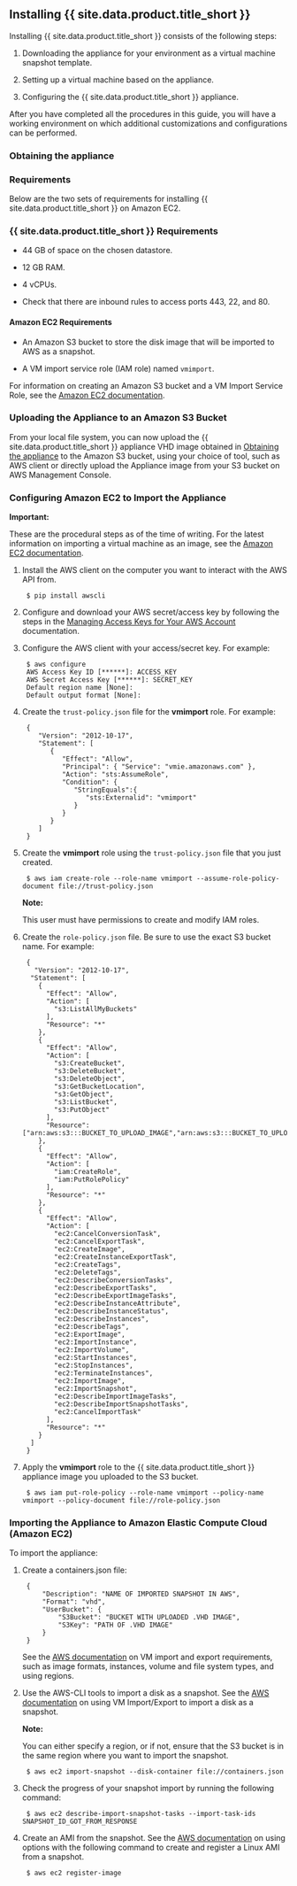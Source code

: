 ## Installing {{ site.data.product.title_short }}

Installing {{ site.data.product.title_short }} consists of the following steps:

1. Downloading the appliance for your environment as a virtual machine snapshot template.

2. Setting up a virtual machine based on the appliance.

3. Configuring the {{ site.data.product.title_short }} appliance.

After you have completed all the procedures in this guide, you will have a working environment on which additional customizations and configurations can be performed.

### Obtaining the appliance

### Requirements

Below are the two sets of requirements for installing {{ site.data.product.title_short }} on Amazon EC2.

### {{ site.data.product.title_short }} Requirements

  - 44 GB of space on the chosen datastore.

  - 12 GB RAM.

  - 4 vCPUs.
  - Check that there are inbound rules to access ports 443, 22, and 80.

#### Amazon EC2 Requirements

  - An Amazon S3 bucket to store the disk image that will be imported to AWS as a snapshot.

  - A VM import service role (IAM role) named `vmimport`.

For information on creating an Amazon S3 bucket and a VM Import Service Role, see the [Amazon EC2
documentation](https://docs.aws.amazon.com/vm-import/latest/userguide/vmimport-image-import.html).

### Uploading the Appliance to an Amazon S3 Bucket

From your local file system, you can now upload the {{ site.data.product.title_short }} appliance VHD image obtained in [Obtaining the appliance](#obtaining-the-appliance) to the Amazon S3 bucket, using your choice of tool, such as AWS client or directly upload the Appliance image from your S3 bucket on AWS Management Console.

### Configuring Amazon EC2 to Import the Appliance

**Important:**

These are the procedural steps as of the time of writing. For the latest information on importing a virtual machine as an image, see the [Amazon EC2 documentation](https://docs.aws.amazon.com/vm-import/latest/userguide/vmimport-image-import.html).

1. Install the AWS client on the computer you want to interact with the AWS API from.

        $ pip install awscli

2. Configure and download your AWS secret/access key by following the steps in the [Managing Access Keys for Your AWS Account](https://docs.aws.amazon.com/general/latest/gr/managing-aws-access-keys.html) documentation.

3. Configure the AWS client with your access/secret key. For example:

        $ aws configure
        AWS Access Key ID [******]: ACCESS_KEY
        AWS Secret Access Key [******]: SECRET_KEY
        Default region name [None]:
        Default output format [None]:

4. Create the `trust-policy.json` file for the **vmimport** role. For example:

        {
           "Version": "2012-10-17",
           "Statement": [
              {
                 "Effect": "Allow",
                 "Principal": { "Service": "vmie.amazonaws.com" },
                 "Action": "sts:AssumeRole",
                 "Condition": {
                    "StringEquals":{
                       "sts:Externalid": "vmimport"
                    }
                 }
              }
           ]
        }

5. Create the **vmimport** role using the `trust-policy.json` file that you just created.

        $ aws iam create-role --role-name vmimport --assume-role-policy-document file://trust-policy.json

    **Note:**

    This user must have permissions to create and modify IAM roles.

    
6. Create the `role-policy.json` file. Be sure to use the exact S3 bucket name. For example:

        {
          "Version": "2012-10-17",
         "Statement": [
           {
             "Effect": "Allow",
             "Action": [
               "s3:ListAllMyBuckets"
             ],
             "Resource": "*"
           },
           {
             "Effect": "Allow",
             "Action": [
               "s3:CreateBucket",
               "s3:DeleteBucket",
               "s3:DeleteObject",
               "s3:GetBucketLocation",
               "s3:GetObject",
               "s3:ListBucket",
               "s3:PutObject"
             ],
             "Resource": ["arn:aws:s3:::BUCKET_TO_UPLOAD_IMAGE","arn:aws:s3:::BUCKET_TO_UPLOAD_IMAGE/*"]
           },
           {
             "Effect": "Allow",
             "Action": [
               "iam:CreateRole",
               "iam:PutRolePolicy"
             ],
             "Resource": "*"
           },
           {
             "Effect": "Allow",
             "Action": [
               "ec2:CancelConversionTask",
               "ec2:CancelExportTask",
               "ec2:CreateImage",
               "ec2:CreateInstanceExportTask",
               "ec2:CreateTags",
               "ec2:DeleteTags",
               "ec2:DescribeConversionTasks",
               "ec2:DescribeExportTasks",
               "ec2:DescribeExportImageTasks",
               "ec2:DescribeInstanceAttribute",
               "ec2:DescribeInstanceStatus",
               "ec2:DescribeInstances",
               "ec2:DescribeTags",
               "ec2:ExportImage",
               "ec2:ImportInstance",
               "ec2:ImportVolume",
               "ec2:StartInstances",
               "ec2:StopInstances",
               "ec2:TerminateInstances",
               "ec2:ImportImage",
               "ec2:ImportSnapshot",
               "ec2:DescribeImportImageTasks",
               "ec2:DescribeImportSnapshotTasks",
               "ec2:CancelImportTask"
             ],
             "Resource": "*"
           }
         ]
        }

7. Apply the **vmimport** role to the {{ site.data.product.title_short }} appliance image you uploaded to the S3 bucket.

        $ aws iam put-role-policy --role-name vmimport --policy-name vmimport --policy-document file://role-policy.json

### Importing the Appliance to Amazon Elastic Compute Cloud (Amazon EC2)

To import the appliance:

1. Create a containers.json file:

        {
            "Description": "NAME OF IMPORTED SNAPSHOT IN AWS",
            "Format": "vhd",
            "UserBucket": {
                "S3Bucket": "BUCKET WITH UPLOADED .VHD IMAGE",
                "S3Key": "PATH OF .VHD IMAGE"
            }
        }

    See the [AWS documentation](https://docs.aws.amazon.com/) on VM import and
    export requirements, such as image formats, instances, volume and
    file system types, and using regions.

2. Use the AWS-CLI tools to import a disk as a snapshot. See the [AWS documentation](https://docs.aws.amazon.com/) on using VM Import/Export to import a disk as a snapshot.

    **Note:**

    You can either specify a region, or if not, ensure that the S3 bucket is in the same region where you want to import the snapshot.

    
        $ aws ec2 import-snapshot --disk-container file://containers.json

3.  Check the progress of your snapshot import by running the following command:

    ```
     $ aws ec2 describe-import-snapshot-tasks --import-task-ids SNAPSHOT_ID_GOT_FROM_RESPONSE
    ```

4.  Create an AMI from the snapshot. See the [AWS documentation](https://docs.aws.amazon.com/) on using options with the following command to create and register a Linux AMI from a snapshot.

    ```
     $ aws ec2 register-image
    ```

